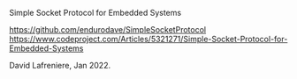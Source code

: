 Simple Socket Protocol for Embedded Systems

https://github.com/endurodave/SimpleSocketProtocol
https://www.codeproject.com/Articles/5321271/Simple-Socket-Protocol-for-Embedded-Systems

David Lafreniere, Jan 2022.